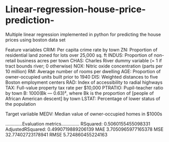 # Linear-regression-house-price-prediction-
Multiple linear regression implemented in python for predicting the house prices using boston data set

Feature variables
CRIM: Per capita crime rate by town
ZN: Proportion of residential land zoned for lots over 25,000 sq. ft
INDUS: Proportion of non-retail business acres per town
CHAS: Charles River dummy variable (= 1 if tract bounds river; 0 otherwise)
NOX: Nitric oxide concentration (parts per 10 million)
RM: Average number of rooms per dwelling
AGE: Proportion of owner-occupied units built prior to 1940
DIS: Weighted distances to five Boston employment centers
RAD: Index of accessibility to radial highways
TAX: Full-value property tax rate per $10,000
PTRATIO: Pupil-teacher ratio by town
B: 1000(Bk — 0.63)², where Bk is the proportion of [people of African American descent] by town
LSTAT: Percentage of lower status of the population

Target variiable
MEDV: Median value of owner-occupied homes in $1000s

.............Evaluation metrics..............
RSquared:  0.5060155455098331
AdjustedRSquared:  0.4990719889206139
MAE 3.7050965977165378
MSE 32.77402723178941
RMSE 5.724860455224163

